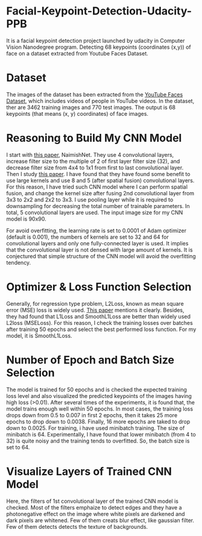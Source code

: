 # Facial-Keypoint-Detection-Udacity-PPB
It is a facial keypoint detection project launched by udacity in Computer Vision Nanodegree program. Detecting 68 keypoints (coordinates (x,y)) of face on a dataset extracted from Youtube Faces Dataset.

# Dataset
The images of the dataset has been extracted from the [YouTube Faces Dataset](https://www.cs.tau.ac.il/~wolf/ytfaces/), which includes videos of people in YouTube videos. In the dataset, ther are 3462 training images and 770 test images. The output is 68 keypoints (that means (x, y) coordinates) of face images.

# Reasoning to Build My CNN Model
I start with [this paper](https://arxiv.org/pdf/1710.00977.pdf), NaimishNet. They use 4 convolutional layers, increase filter size to the multiple of 2 of first layer filter size (32), and decrease filter size from 4x4 to 1x1 from first to last convolutional layer. Then I study [this paper](https://arxiv.org/pdf/1506.02897.pdf). I have found that they have found some benefit to use large kernels and use 8 and 5 (after spatial fusion) convolutional layers. For this reason, I have tried such CNN model where I can perform spatial fusion, and change the kernel size after fusing 2nd convolutional layer from 3x3 to 2x2 and 2x2 to 3x3. I use pooling layer while it is required to downsampling for decreasing the total number of trainable parameters. In total, 5 convolutional layers are used. The input image size for my CNN model is 90x90.

For avoid overfitting, the learning rate is set to 0.0001 of Adam optimizer (default is 0.001), the numbers of kernels are set to 32 and 64 for convolutional layers and only one fully-connected layer is used. It implies that the convolutional layer is not densed with large amount of kernels. It is conjectured that simple structure of the CNN model will avoid the overfitting tendency.

# Optimizer & Loss Function Selection
Generally, for regression type problem, L2Loss, known as mean square error (MSE) loss is widely used. [This paper](https://arxiv.org/pdf/1711.06753.pdf) mentions it clearly. Besides, they had found that L1Loss and SmoothL1Loss are better than widely used L2loss (MSELoss). For this reason, I check the training losses over batches after training 50 epochs and select the best performed loss function. For my model, it is SmoothL1Loss.

# Number of Epoch and Batch Size Selection
The model is trained for 50 epochs and is checked the expected training loss level and also visualized the predicted keypoints of the images having high loss (>0.01). After several times of the experiments, it is found that, the model trains enough well within 50 epochs. In most cases, the training loss drops down from 0.5 to 0.007 in first 2 epochs, then it takes 25 more epochs to drop down to 0.0038. Finally, 16 more epochs are taked to drop down to 0.0025. For training, i have used minibatch training. The size of minibatch is 64. Experimentally, I have found that lower minibatch (from 4 to 32) is quite noisy and the training tends to overfitted. So, the batch size is set to 64.

# Visualize Layers of Trained CNN Model
Here, the filters of 1st convolutional layer of the trained CNN model is checked. Most of the filters emphaize to detect edges and they have a photonegative effect on the image where white pixels are darkened and dark pixels are whitened. Few of them creats blur effect, like gaussian filter. Few of them detects detects the texture of backgrounds.